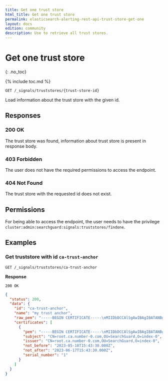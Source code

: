 ```yaml
---
title: Get one trust store
html_title: Get one trust store
permalink: elasticsearch-alerting-rest-api-trust-store-get-one
layout: docs
edition: community
description: Use to retrieve all trust stores.
---
```

<!--- Copyright 2023 floragunn GmbH -->

# Get one trust store
{: .no_toc}

{% include toc.md %}


```
GET /_signals/truststores/{trust-store-id}
```

Load information about the trust store with the given id. 


## Responses

### 200 OK

The trust store was found, information about trust store is present in response body.

### 403 Forbidden

The user does not have the required permissions to access the endpoint.

### 404 Not Found

The trust store with the requested id does not exist.

## Permissions

For being able to access the endpoint, the user needs to have the privilege `cluster:admin:searchguard:signals:truststores/findone`.

## Examples

### Get truststore with id `ca-trust-anchor`

```
GET /_signals/truststores/ca-trust-anchor
```

**Response**

```
200 OK
```

```json
{
  "status": 200,
  "data": {
    "id": "ca-trust-anchor",
    "name": "my trust anchor",
    "raw_pem": "-----BEGIN CERTIFICATE-----\nMIIDbDCCAlSgAwIBAgIBATANBgkqhkiG9w0BAQsFADBHMRAwDgYDVQQKDAdpbmRl\neC0wMRQwEgYDVQQLDAtTZWFyY2hHdWFyZDEdMBsGA1UEAwwUcm9vdC5jYS5udW1i\nZXItMC5jb20wHhcNMjMwNTE4MTU0MzMwWhcNMjMwNjE3MTU0MzMwWjBHMRAwDgYD\nVQQKDAdpbmRleC0wMRQwEgYDVQQLDAtTZWFyY2hHdWFyZDEdMBsGA1UEAwwUcm9v\ndC5jYS5udW1iZXItMC5jb20wggEiMA0GCSqGSIb3DQEBAQUAA4IBDwAwggEKAoIB\nAQDL0mJkBHydlHIYIfZbP05RvH/31J4S7Dlkw0hCZP8qsF9JWC9voeoLdxDm7XS1\nEQ/osotUD6C6JvQC8CUp659PMFJkvRbouoUMm4fy0t6W5Td2OejBZ5/JAsRogUw1\nZDBsUY4VzzG3YcZGO9D13/EGM+fDqGVLrd9KQU89EBz4ZTh9D5DwxdH//eKDWc3O\nLtJDd/0SQwq2QuQ6RMQo8UaFIcGtl4tpoukDPzwT0s+jNgHcNaJQcHCsf5qb5yfT\n6Vwd1n8mEyd7o7wErQpqQTYQSL6Zl5rVENggvLBZ+IoBPAdKnXLqVxGRS+8yfQbr\nr6ds0Ic0msEXOgf6Ma6Ax3ebAgMBAAGjYzBhMA8GA1UdEwEB/wQFMAMBAf8wHwYD\nVR0jBBgwFoAUZLIuPFJPTyMZCxSglaea/myWYJ8wHQYDVR0OBBYEFGSyLjxST08j\nGQsUoJWnmv5slmCfMA4GA1UdDwEB/wQEAwIBhjANBgkqhkiG9w0BAQsFAAOCAQEA\nSZ01KvwkwxjNf1azrBWAfVgUU78DsSzF3C732ABwpTfagypxVNCHxgKB2UUWTl3T\nV6N6noDcVr3F5s/uwNpqlWdvHdohnnP1L8kt7ffWVAKfrRq3HAZsZGL31wQVNL+Z\nxx1xeB3Y3Q3ual+D20VivPg9QH4EfJiRwAUD4DooW0EQtwbRqYxb+vM4EcdvSvZH\nWnJ/HIGRjCrp77+JiaNOK+BfOgZb1af3+fit7nJZGmbAchk4CivS/FVDMTPUwQnG\nFvYSkmIJr/LNMNLRrV1zPO5VKlNUB7IU40zyIsf4CwYoefPiF7Xy9HyCzL5v5Q9A\njyS2KwH21/DFtX582wsDOQ==\n-----END CERTIFICATE-----",
    "certificates": [
      {
        "pem": "-----BEGIN CERTIFICATE-----\nMIIDbDCCAlSgAwIBAgIBATANBgkqhkiG9w0BAQsFADBHMRAwDgYDVQQKDAdpbmRl\neC0wMRQwEgYDVQQLDAtTZWFyY2hHdWFyZDEdMBsGA1UEAwwUcm9vdC5jYS5udW1i\nZXItMC5jb20wHhcNMjMwNTE4MTU0MzMwWhcNMjMwNjE3MTU0MzMwWjBHMRAwDgYD\nVQQKDAdpbmRleC0wMRQwEgYDVQQLDAtTZWFyY2hHdWFyZDEdMBsGA1UEAwwUcm9v\ndC5jYS5udW1iZXItMC5jb20wggEiMA0GCSqGSIb3DQEBAQUAA4IBDwAwggEKAoIB\nAQDL0mJkBHydlHIYIfZbP05RvH/31J4S7Dlkw0hCZP8qsF9JWC9voeoLdxDm7XS1\nEQ/osotUD6C6JvQC8CUp659PMFJkvRbouoUMm4fy0t6W5Td2OejBZ5/JAsRogUw1\nZDBsUY4VzzG3YcZGO9D13/EGM+fDqGVLrd9KQU89EBz4ZTh9D5DwxdH//eKDWc3O\nLtJDd/0SQwq2QuQ6RMQo8UaFIcGtl4tpoukDPzwT0s+jNgHcNaJQcHCsf5qb5yfT\n6Vwd1n8mEyd7o7wErQpqQTYQSL6Zl5rVENggvLBZ+IoBPAdKnXLqVxGRS+8yfQbr\nr6ds0Ic0msEXOgf6Ma6Ax3ebAgMBAAGjYzBhMA8GA1UdEwEB/wQFMAMBAf8wHwYD\nVR0jBBgwFoAUZLIuPFJPTyMZCxSglaea/myWYJ8wHQYDVR0OBBYEFGSyLjxST08j\nGQsUoJWnmv5slmCfMA4GA1UdDwEB/wQEAwIBhjANBgkqhkiG9w0BAQsFAAOCAQEA\nSZ01KvwkwxjNf1azrBWAfVgUU78DsSzF3C732ABwpTfagypxVNCHxgKB2UUWTl3T\nV6N6noDcVr3F5s/uwNpqlWdvHdohnnP1L8kt7ffWVAKfrRq3HAZsZGL31wQVNL+Z\nxx1xeB3Y3Q3ual+D20VivPg9QH4EfJiRwAUD4DooW0EQtwbRqYxb+vM4EcdvSvZH\nWnJ/HIGRjCrp77+JiaNOK+BfOgZb1af3+fit7nJZGmbAchk4CivS/FVDMTPUwQnG\nFvYSkmIJr/LNMNLRrV1zPO5VKlNUB7IU40zyIsf4CwYoefPiF7Xy9HyCzL5v5Q9A\njyS2KwH21/DFtX582wsDOQ==\n-----END CERTIFICATE-----",
        "subject": "CN=root.ca.number-0.com,OU=SearchGuard,O=index-0",
        "issuer": "CN=root.ca.number-0.com,OU=SearchGuard,O=index-0",
        "not_before": "2023-05-18T15:43:30.000Z",
        "not_after": "2023-06-17T15:43:30.000Z",
        "serial_number": "1"
      }
    ]
  }
}
```
